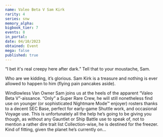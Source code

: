 ```yaml
---
name: Valeo Beta V Sam Kirk
rarity: 4
series: snw
memory_alpha:
bigbook_tier: 7
events: 8
in_portal:
date: 04/10/2023
obtained: Event
mega: false
published: true
---
```


“I bet it's real creepy here after dark.” Tell that to your moustache, Sam.

Who are we kidding, it’s glorious. Sam Kirk is a treasure and nothing is ever allowed to happen to him (flying pain pancakes aside).

Windlowless Van Owner Sam joins us at the heels of the apparent “Valeo Beta V”-aissance. “Only” a Super Rare Crew, he will still nonetheless find use on younger (or sophisticated Nightmare Mode™ enjoyer) rosters thanks to a decent SEC Base, perfect for early-game Shuttle work, and occasional Voyage use. This is unfortunately all the help he’s going to be giving you though, as without any Gauntlet or Ship Battle use to speak of, not to mention a rather dire trait list Collection-wise, he is destined for the freezer. Kind of fitting, given the planet he’s currently on…
